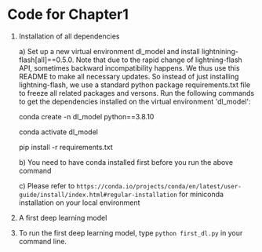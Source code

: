 # Code for Chapter1

1. Installation of all dependencies

   a) Set up a new virtual environment dl_model and install lightnining-flash[all]==0.5.0. Note that due to the rapid change
      of lightning-flash API, sometimes backward incompatibility happens. We thus use this README to make all necessary updates.
      So instead of just installing lightning-flash, we use a standard python package requirements.txt file to freeze all related packages and versons.
      Run the following commands to get the dependencies installed on the virtual environment 'dl_model':
     
     
      conda create -n dl_model python==3.8.10
      
      conda activate dl_model
      
      pip install -r requirements.txt
     

   b) You need to have conda installed first before you run the above command

   c) Please refer to `https://conda.io/projects/conda/en/latest/user-guide/install/index.html#regular-installation` for miniconda installation on your local environment
   
2. A first deep learning model
3. To run the first deep learning model, type `python first_dl.py` in your command line.
